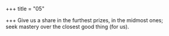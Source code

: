 +++
title = "05"

+++
Give us a share in the furthest prizes, in the midmost ones;  
seek mastery over the closest good thing (for us).  